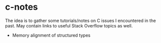 # c-notes
The idea is to gather some tutorials/notes on C issues I encountered in the past. May contain links to useful Stack Overflow topics as well.
* Memory alignment of structured types
